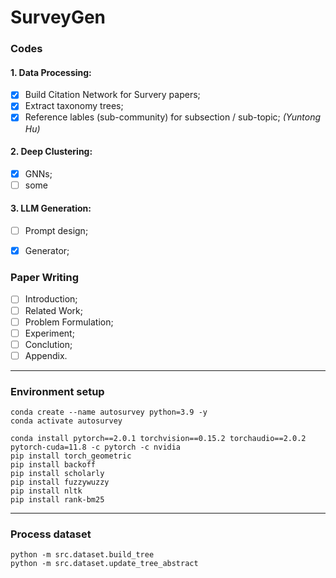# SurveyGen

### Codes
#### 1. Data Processing:
- [x] Build Citation Network for Survery papers; 
- [x] Extract taxonomy trees;
- [x] Reference lables (sub-community) for subsection / sub-topic; _(Yuntong Hu)_

#### 2. Deep Clustering:
- [x] GNNs; 
- [ ] some

#### 3. LLM Generation:
- [ ] Prompt design;
- [x] Generator; 


### Paper Writing

- [ ] Introduction;
- [ ] Related Work;
- [ ] Problem Formulation;
- [ ] Experiment;
- [ ] Conclution;
- [ ] Appendix.

---
### Environment setup
```
conda create --name autosurvey python=3.9 -y
conda activate autosurvey

conda install pytorch==2.0.1 torchvision==0.15.2 torchaudio==2.0.2 pytorch-cuda=11.8 -c pytorch -c nvidia
pip install torch_geometric
pip install backoff
pip install scholarly
pip install fuzzywuzzy
pip install nltk
pip install rank-bm25
```
---
### Process dataset
```
python -m src.dataset.build_tree
python -m src.dataset.update_tree_abstract
```
